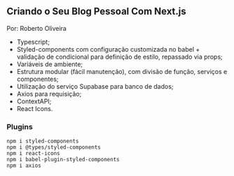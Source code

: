 ## Criando o Seu Blog Pessoal Com Next.js
Por: Roberto Oliveira

- Typescript;
- Styled-components com configuração customizada no babel + validação de condicional para definição de estilo, repassado via props;
- Variáveis de ambiente;
- Estrutura modular (fácil manutenção), com divisão de função, serviços e componentes;
- Utilização do serviço Supabase para banco de dados;
- Axios para requisição;
- ContextAPI;
- React Icons.



### Plugins

```
npm i styled-components
npm i @types/styled-components
npm i react-icons
npm i babel-plugin-styled-components
npm i axios

```

